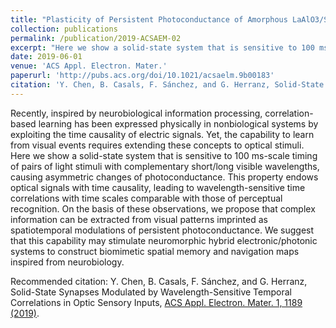 ```yaml
---
title: "Plasticity of Persistent Photoconductance of Amorphous LaAlO3/SrTiO3 Interfaces under Varying Illumination Conditions"
collection: publications
permalink: /publication/2019-ACSAEM-02
excerpt: "Here we show a solid-state system that is sensitive to 100 ms-scale timing of pairs of light stimuli with complementary short/long visible wavelengths, causing asymmetric changes of photoconductance. We suggest that this capability may stimulate neuromorphic hybrid electronic/photonic systems to construct biomimetic spatial memory and navigation maps inspired from neurobiology.<br/><img src='https://pubs.acs.org/na101/home/literatum/publisher/achs/journals/content/aaembp/2019/aaembp.2019.1.issue-7/acsaelm.9b00183/20190716/images/medium/el-2019-00183q_0005.gif'>'"
date: 2019-06-01
venue: 'ACS Appl. Electron. Mater.'
paperurl: 'http://pubs.acs.org/doi/10.1021/acsaelm.9b00183'
citation: 'Y. Chen, B. Casals, F. Sánchez, and G. Herranz, Solid-State Synapses Modulated by Wavelength-Sensitive Temporal Correlations in Optic Sensory Inputs, ACS Appl. Electron. Mater. 1, 1189 (2019).'
---
```

Recently, inspired by neurobiological information processing, correlation- based learning has been expressed physically in nonbiological systems by exploiting the time causality of electric signals. Yet, the capability to learn from visual events requires extending these concepts to optical stimuli. Here we show a solid-state system that is sensitive to 100 ms-scale timing of pairs of light stimuli with complementary short/long visible wavelengths, causing asymmetric changes of photoconductance. This property endows optical signals with time causality, leading to wavelength-sensitive time correlations with time scales comparable with those of perceptual recognition. On the basis of these observations, we propose that complex information can be extracted from visual patterns imprinted as spatiotemporal modulations of persistent photoconductance. We suggest that this capability may stimulate neuromorphic hybrid electronic/photonic systems to construct biomimetic spatial memory and navigation maps inspired from neurobiology.

Recommended citation: Y. Chen, B. Casals, F. Sánchez, and G. Herranz, Solid-State Synapses Modulated by Wavelength-Sensitive Temporal Correlations in Optic Sensory Inputs, [ACS Appl. Electron. Mater. 1, 1189 (2019)](http://pubs.acs.org/doi/10.1021/acsaelm.9b00183).
